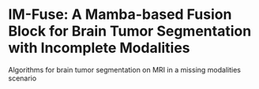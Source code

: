 # IM-Fuse: A Mamba-based Fusion Block for Brain Tumor Segmentation with Incomplete Modalities
Algorithms for brain tumor segmentation on MRI in a missing modalities scenario
